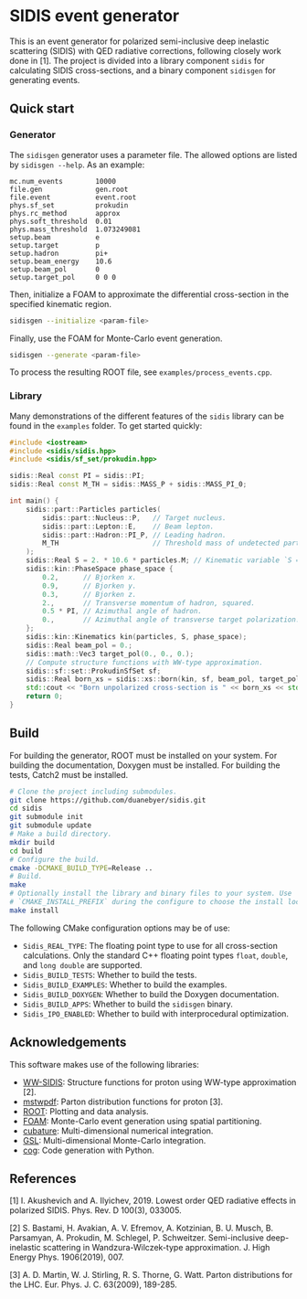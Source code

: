 # SIDIS event generator

This is an event generator for polarized semi-inclusive deep inelastic
scattering (SIDIS) with QED radiative corrections, following closely work done
in [1]. The project is divided into a library component `sidis` for calculating
SIDIS cross-sections, and a binary component `sidisgen` for generating events.

## Quick start

### Generator

The `sidisgen` generator uses a parameter file. The allowed options are listed
by `sidisgen --help`. As an example:

```csv
mc.num_events        10000
file.gen             gen.root
file.event           event.root
phys.sf_set          prokudin
phys.rc_method       approx
phys.soft_threshold  0.01
phys.mass_threshold  1.073249081
setup.beam           e
setup.target         p
setup.hadron         pi+
setup.beam_energy    10.6
setup.beam_pol       0
setup.target_pol     0 0 0
```

Then, initialize a FOAM to approximate the differential cross-section in the
specified kinematic region.

```bash
sidisgen --initialize <param-file>
```

Finally, use the FOAM for Monte-Carlo event generation.

```bash
sidisgen --generate <param-file>
```

To process the resulting ROOT file, see `examples/process_events.cpp`.

### Library

Many demonstrations of the different features of the `sidis` library can be
found in the `examples` folder. To get started quickly:

```cpp
#include <iostream>
#include <sidis/sidis.hpp>
#include <sidis/sf_set/prokudin.hpp>

sidis::Real const PI = sidis::PI;
sidis::Real const M_TH = sidis::MASS_P + sidis::MASS_PI_0;

int main() {
	sidis::part::Particles particles(
		sidis::part::Nucleus::P,   // Target nucleus.
		sidis::part::Lepton::E,    // Beam lepton.
		sidis::part::Hadron::PI_P, // Leading hadron.
		M_TH                       // Threshold mass of undetected part.
	);
	sidis::Real S = 2. * 10.6 * particles.M; // Kinematic variable `S = 2 p k1`.
	sidis::kin::PhaseSpace phase_space {
		0.2,      // Bjorken x.
		0.9,      // Bjorken y.
		0.3,      // Bjorken z.
		2.,       // Transverse momentum of hadron, squared.
		0.5 * PI, // Azimuthal angle of hadron.
		0.,       // Azimuthal angle of transverse target polarization.
	};
	sidis::kin::Kinematics kin(particles, S, phase_space);
	sidis::Real beam_pol = 0.;
	sidis::math::Vec3 target_pol(0., 0., 0.);
	// Compute structure functions with WW-type approximation.
	sidis::sf::set::ProkudinSfSet sf;
	sidis::Real born_xs = sidis::xs::born(kin, sf, beam_pol, target_pol);
	std::cout << "Born unpolarized cross-section is " << born_xs << std::endl;
	return 0;
}
```

## Build

For building the generator, ROOT must be installed on your system. For building
the documentation, Doxygen must be installed. For building the tests, Catch2
must be installed.

```bash
# Clone the project including submodules.
git clone https://github.com/duanebyer/sidis.git
cd sidis
git submodule init
git submodule update
# Make a build directory.
mkdir build
cd build
# Configure the build.
cmake -DCMAKE_BUILD_TYPE=Release ..
# Build.
make
# Optionally install the library and binary files to your system. Use
# `CMAKE_INSTALL_PREFIX` during the configure to choose the install location.
make install
```

The following CMake configuration options may be of use:
* `Sidis_REAL_TYPE`: The floating point type to use for all cross-section
  calculations. Only the standard C++ floating point types `float`, `double`,
  and `long double` are supported.
* `Sidis_BUILD_TESTS`: Whether to build the tests.
* `Sidis_BUILD_EXAMPLES`: Whether to build the examples.
* `Sidis_BUILD_DOXYGEN`: Whether to build the Doxygen documentation.
* `Sidis_BUILD_APPS`: Whether to build the `sidisgen` binary.
* `Sidis_IPO_ENABLED`: Whether to build with interprocedural optimization.

## Acknowledgements

This software makes use of the following libraries:
* [WW-SIDIS](https://github.com/prokudin/WW-SIDIS): Structure functions for
  proton using WW-type approximation [2].
* [mstwpdf](https://mstwpdf.hepforge.org/): Parton distribution functions for
  proton [3].
* [ROOT](https://root.cern/): Plotting and data analysis.
* [FOAM](http://jadach.web.cern.ch/jadach/Foam/Index.html): Monte-Carlo event
  generation using spatial partitioning.
* [cubature](https://github.com/stevengj/cubature): Multi-dimensional numerical
  integration.
* [GSL](https://www.gnu.org/software/gsl/): Multi-dimensional Monte-Carlo
  integration.
* [cog](https://nedbatchelder.com/code/cog/): Code generation with Python.

## References

[1] I. Akushevich and A. Ilyichev, 2019. Lowest order QED radiative effects in
    polarized SIDIS. Phys. Rev. D 100(3), 033005.

[2] S. Bastami, H. Avakian, A. V. Efremov, A. Kotzinian, B. U. Musch, B.
    Parsamyan, A. Prokudin, M. Schlegel, P. Schweitzer. Semi-inclusive deep-
	inelastic scattering in Wandzura-Wilczek-type approximation. J. High Energy
	Phys. 1906(2019), 007.

[3] A. D. Martin, W. J. Stirling, R. S. Thorne, G. Watt. Parton distributions
    for the LHC. Eur. Phys. J. C. 63(2009), 189-285.

